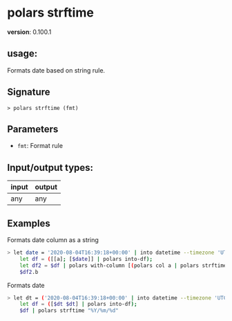 # polars strftime

**version**: 0.100.1

## **usage**:

Formats date based on string rule.

## Signature

`> polars strftime (fmt)`

## Parameters

- `fmt`: Format rule

## Input/output types:

| input | output |
| ----- | ------ |
| any   | any    |

## Examples

Formats date column as a string

```bash
> let date = '2020-08-04T16:39:18+00:00' | into datetime --timezone 'UTC';
    let df = ([[a]; [$date]] | polars into-df);
    let df2 = $df | polars with-column [(polars col a | polars strftime "%Y/%m/%d" | polars as b)] | polars collect;
    $df2.b
```

Formats date

```bash
> let dt = ('2020-08-04T16:39:18+00:00' | into datetime --timezone 'UTC');
    let df = ([$dt $dt] | polars into-df);
    $df | polars strftime "%Y/%m/%d"
```
